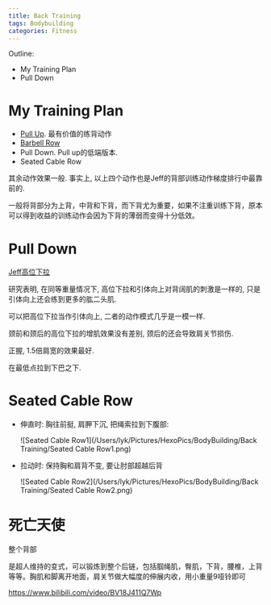 ```yaml
---
title: Back Training
tags: Bodybuilding
categories: Fitness
---
```


Outline:

* My Training Plan
* Pull Down

<!--more-->

# My Training Plan

* [Pull Up](https://lyk-love.cn/2023/04/23/Pull-Up). 最有价值的练背动作
* [Barbell Row](https://lyk-love.cn/2023/04/23/Barbell-Row/)
* Pull Down. Pull up的低端版本.
* Seated Cable Row

其余动作效果一般. 事实上, 以上四个动作也是Jeff的背部训练动作梯度排行中最靠前的.



一般将背部分为上背，中背和下背，而下背尤为重要，如果不注重训练下背，原本可以得到收益的训练动作会因为下背的薄弱而变得十分低效。



# Pull Down

[Jeff高位下拉](https://www.bilibili.com/video/BV1k441117Sr/?share_source=copy_web&vd_source=9bb7bae2f9b5b41ed3bf1d8b955097d4)



研究表明, 在同等重量情况下, 高位下拉和引体向上对背阔肌的刺激是一样的, 只是引体向上还会练到更多的肱二头肌.

可以把高位下拉当作引体向上, 二者的动作模式几乎是一模一样.

颈前和颈后的高位下拉的增肌效果没有差别, 颈后的还会导致肩关节损伤.

正握, 1.5倍肩宽的效果最好.

在最低点拉到下巴之下.

# Seated Cable Row

* 伸直时: 胸往前挺, 肩胛下沉, 把绳索拉到下腹部:

  ![Seated Cable Row1](/Users/lyk/Pictures/HexoPics/BodyBuilding/Back Training/Seated Cable Row1.png)

* 拉动时: 保持胸和肩背不变, 要让肘部超越后背

  ![Seated Cable Row2](/Users/lyk/Pictures/HexoPics/BodyBuilding/Back Training/Seated Cable Row2.png)



# 死亡天使

整个背部



是超人维持的变式，可以锻炼到整个后链，包括腘绳肌，臀肌，下背，腰椎，上背等等。胸肌和脚离开地面，肩关节做大幅度的伸展内收，用小重量9哑铃即可

https://www.bilibili.com/video/BV18J411Q7Wp
